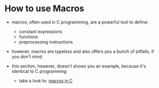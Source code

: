 #	How to use Macros

-   macros, often used in C programming, are a powerful tool to define:
    -   constant expressions
    -   functions
    -   preprocessing instructions

-   however, macros are typeless and also offers you a bunch of pitfalls, if you don't mind
-   this section, however, doesn't shows you an example, because it's identical to C programming
    -   take a look to: [macros in C](https://github.com/ITWorks4U/programming_tutorials/tree/main/C/17_macros)